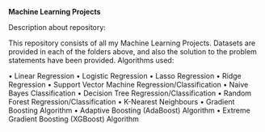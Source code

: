 **Machine Learning Projects**

Description about repository:

This repository consists of all my Machine Learning Projects. Datasets are provided in each of the folders above, and also the solution to the problem statements have been provided.
Algorithms used:

• Linear Regression
• Logistic Regression
• Lasso Regression
• Ridge Regression
• Support Vector Machine Regression/Classification
• Naive Bayes Classification
• Decision Tree Regression/Classification
• Random Forest Regression/Classification
• K-Nearest Neighbours
• Gradient Boosting Algorithm
• Adaptive Boosting (AdaBoost) Algorithm
• Extreme Gradient Boosting (XGBoost) Algorithm
